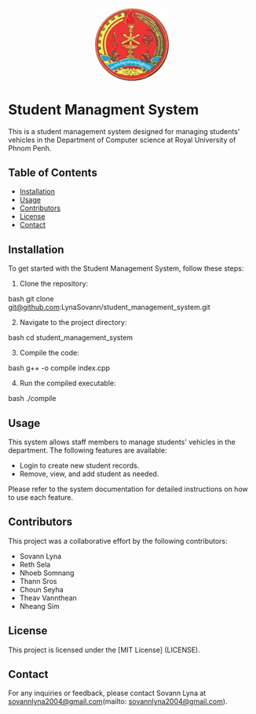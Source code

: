 ﻿
<p align="center">
  <a href="http://www.rupp.edu.kh/">
    <img width="150" src="./pic/rupp-logo.jpg">
  </a>
</p>


# Student Managment System

This is a student management system designed for managing students' vehicles in the Department of Computer science at Royal University of Phnom Penh.

## Table of Contents
- [Installation](#installation)
- [Usage](#usage)
- [Contributors](#contributors)
- [License](#license)
- [Contact](#contact)

## Installation

To get started with the Student Management System, follow these steps:

1. Clone the repository:

bash
   git clone git@github.com:LynaSovann/student_management_system.git
   
2. Navigate to the project directory:
   
bash
   cd student_management_system
   
3. Compile the code:
   
bash
   g++ -o compile index.cpp
   
4. Run the compiled executable:
   
bash
   ./compile
## Usage

This system allows staff members to manage students' vehicles in the department. The following features are available:

- Login to create new student records.
- Remove, view, and add student as needed.

Please refer to the system documentation for detailed instructions on how to use each feature.
## Contributors

This project was a collaborative effort by the following contributors:
 - Sovann Lyna
 - Reth Sela
 - Nhoeb Somnang
 - Thann Sros
 - Choun Seyha
 - Theav Vannthean
 -  Nheang Sim
## License

This project is licensed under the [MIT License] (LICENSE).

## Contact

For any inquiries or feedback, please contact Sovann Lyna at sovannlyna2004@gmail.com(mailto: sovannlyna2004@gmail.com).


